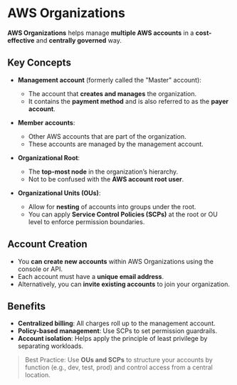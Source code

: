 # AWS Organizations

**AWS Organizations** helps manage **multiple AWS accounts** in a **cost-effective** and **centrally governed** way.

## Key Concepts

- **Management account** (formerly called the "Master" account):
  - The account that **creates and manages** the organization.
  - It contains the **payment method** and is also referred to as the **payer account**.

- **Member accounts**:
  - Other AWS accounts that are part of the organization.
  - These accounts are managed by the management account.

- **Organizational Root**:
  - The **top-most node** in the organization’s hierarchy.
  - Not to be confused with the **AWS account root user**.

- **Organizational Units (OUs)**:
  - Allow for **nesting** of accounts into groups under the root.
  - You can apply **Service Control Policies (SCPs)** at the root or OU level to enforce permission boundaries.

## Account Creation

- You **can create new accounts** within AWS Organizations using the console or API.
- Each account must have a **unique email address**.
- Alternatively, you can **invite existing accounts** to join your organization.

## Benefits

- **Centralized billing**: All charges roll up to the management account.
- **Policy-based management**: Use SCPs to set permission guardrails.
- **Account isolation**: Helps apply the principle of least privilege by separating workloads.

> Best Practice: Use **OUs and SCPs** to structure your accounts by function (e.g., dev, test, prod) and control access from a central location.

